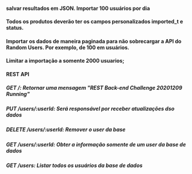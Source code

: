 #### salvar resultados em JSON. Importar 100 usuários por dia
#### Todos os produtos deverão ter os campos personalizados imported_t e status.
#### Importar os dados de maneira paginada para não sobrecargar a API do Random Users. Por exemplo, de 100 em usuários.
#### Limitar a importação a somente 2000 usuarios;

#### REST API
##### GET /: Retornar uma mensagem "REST Back-end Challenge 20201209 Running"
##### PUT /users/:userId: Será responsável por receber atualizações dso dados
##### DELETE /users/:userId: Remover o user da base
##### GET /users/:userId: Obter a informação somente de um user da base de dados
##### GET /users: Listar todos os usuários da base de dados